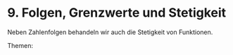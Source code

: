 # 9. Folgen, Grenzwerte und Stetigkeit

Neben Zahlenfolgen behandeln wir auch die Stetigkeit von Funktionen.

Themen:

```{tableofcontents}
```
